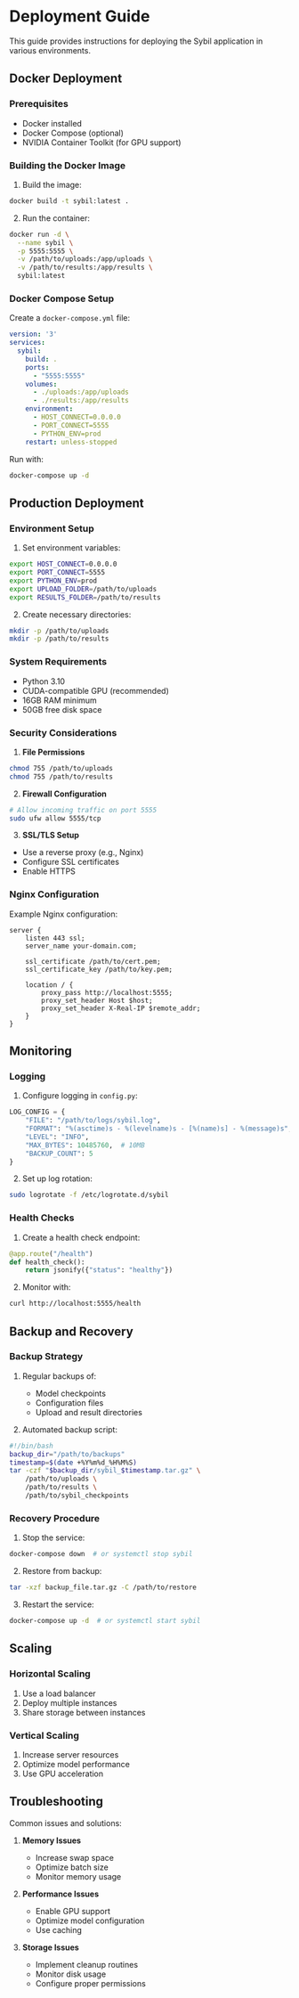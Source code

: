 # Deployment Guide

This guide provides instructions for deploying the Sybil application in various environments.

## Docker Deployment

### Prerequisites

- Docker installed
- Docker Compose (optional)
- NVIDIA Container Toolkit (for GPU support)

### Building the Docker Image

1. Build the image:

```bash
docker build -t sybil:latest .
```

2. Run the container:

```bash
docker run -d \
  --name sybil \
  -p 5555:5555 \
  -v /path/to/uploads:/app/uploads \
  -v /path/to/results:/app/results \
  sybil:latest
```

### Docker Compose Setup

Create a `docker-compose.yml` file:

```yaml
version: '3'
services:
  sybil:
    build: .
    ports:
      - "5555:5555"
    volumes:
      - ./uploads:/app/uploads
      - ./results:/app/results
    environment:
      - HOST_CONNECT=0.0.0.0
      - PORT_CONNECT=5555
      - PYTHON_ENV=prod
    restart: unless-stopped
```

Run with:

```bash
docker-compose up -d
```

## Production Deployment

### Environment Setup

1. Set environment variables:

```bash
export HOST_CONNECT=0.0.0.0
export PORT_CONNECT=5555
export PYTHON_ENV=prod
export UPLOAD_FOLDER=/path/to/uploads
export RESULTS_FOLDER=/path/to/results
```

2. Create necessary directories:

```bash
mkdir -p /path/to/uploads
mkdir -p /path/to/results
```

### System Requirements

- Python 3.10
- CUDA-compatible GPU (recommended)
- 16GB RAM minimum
- 50GB free disk space

### Security Considerations

1. **File Permissions**

```bash
chmod 755 /path/to/uploads
chmod 755 /path/to/results
```

2. **Firewall Configuration**

```bash
# Allow incoming traffic on port 5555
sudo ufw allow 5555/tcp
```

3. **SSL/TLS Setup**

- Use a reverse proxy (e.g., Nginx)
- Configure SSL certificates
- Enable HTTPS

### Nginx Configuration

Example Nginx configuration:

```nginx
server {
    listen 443 ssl;
    server_name your-domain.com;

    ssl_certificate /path/to/cert.pem;
    ssl_certificate_key /path/to/key.pem;

    location / {
        proxy_pass http://localhost:5555;
        proxy_set_header Host $host;
        proxy_set_header X-Real-IP $remote_addr;
    }
}
```

## Monitoring

### Logging

1. Configure logging in `config.py`:

```python
LOG_CONFIG = {
    "FILE": "/path/to/logs/sybil.log",
    "FORMAT": "%(asctime)s - %(levelname)s - [%(name)s] - %(message)s",
    "LEVEL": "INFO",
    "MAX_BYTES": 10485760,  # 10MB
    "BACKUP_COUNT": 5
}
```

2. Set up log rotation:

```bash
sudo logrotate -f /etc/logrotate.d/sybil
```

### Health Checks

1. Create a health check endpoint:

```python
@app.route("/health")
def health_check():
    return jsonify({"status": "healthy"})
```

2. Monitor with:

```bash
curl http://localhost:5555/health
```

## Backup and Recovery

### Backup Strategy

1. Regular backups of:
   - Model checkpoints
   - Configuration files
   - Upload and result directories

2. Automated backup script:

```bash
#!/bin/bash
backup_dir="/path/to/backups"
timestamp=$(date +%Y%m%d_%H%M%S)
tar -czf "$backup_dir/sybil_$timestamp.tar.gz" \
    /path/to/uploads \
    /path/to/results \
    /path/to/sybil_checkpoints
```

### Recovery Procedure

1. Stop the service:

```bash
docker-compose down  # or systemctl stop sybil
```

2. Restore from backup:

```bash
tar -xzf backup_file.tar.gz -C /path/to/restore
```

3. Restart the service:

```bash
docker-compose up -d  # or systemctl start sybil
```

## Scaling

### Horizontal Scaling

1. Use a load balancer
2. Deploy multiple instances
3. Share storage between instances

### Vertical Scaling

1. Increase server resources
2. Optimize model performance
3. Use GPU acceleration

## Troubleshooting

Common issues and solutions:

1. **Memory Issues**
   - Increase swap space
   - Optimize batch size
   - Monitor memory usage

2. **Performance Issues**
   - Enable GPU support
   - Optimize model configuration
   - Use caching

3. **Storage Issues**
   - Implement cleanup routines
   - Monitor disk usage
   - Configure proper permissions
